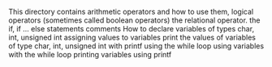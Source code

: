 This directory contains arithmetic operators and how to use them, logical operators (sometimes called boolean operators) the relational operator.
the if, if ... else statements
comments
How to declare variables of types char, int, unsigned int
assigning values to variables
print the values of variables of type char, int, unsigned int with printf
using the while loop
using variables with the while loop
printing variables using printf
